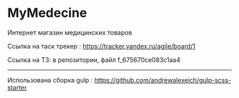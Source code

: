 # MyMedecine
Интернет магазин медицинских товаров

Ссылка на таск трекер : https://tracker.yandex.ru/agile/board/1

Ссылка на ТЗ: в репозитории, файл f_675670ce083c1aa4

---
Использована сборка gulp : https://github.com/andrewalexeich/gulp-scss-starter

